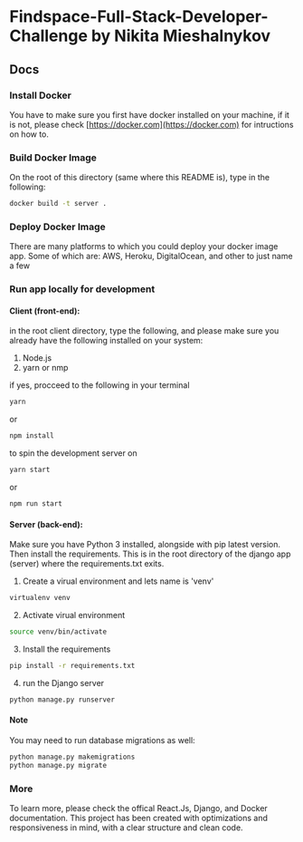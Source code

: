 # Findspace-Full-Stack-Developer-Challenge by Nikita Mieshalnykov

## Docs

### Install Docker

You have to make sure you first have docker installed on your machine, if it is not, please check [https://docker.com](https://docker.com) for intructions on how to.

### Build Docker Image

On the root of this directory (same where this README is), type in the following:

```bash
docker build -t server .
```

### Deploy Docker Image

There are many platforms to which you could deploy your docker image app. Some of which are: AWS, Heroku, DigitalOcean, and other to just name a few

### Run app locally for development

#### Client (front-end):

in the root client directory, type the following, and please make sure you already have the following installed on your system:

1. Node.js
2. yarn or nmp

if yes, procceed to the following in your terminal

```bash
yarn 
```
or
```bash
npm install 
```
to spin the development server on

```bash
yarn start
```
or 
```bash
npm run start 
```

#### Server (back-end):

Make sure you have Python 3 installed, alongside with pip latest version. Then install the requirements.
This is in the root directory of the django app (server) where the requirements.txt exits.

1. Create a virual environment and lets name is 'venv'

```bash
virtualenv venv
```

2. Activate virual environment

```bash
source venv/bin/activate
```
3. Install the requirements

```bash
pip install -r requirements.txt
```
4. run the Django server

```bash
python manage.py runserver
```

#### Note

You may need to run database migrations as well:

```bash
python manage.py makemigrations
python manage.py migrate
```

### More

To learn more, please check the offical React.Js, Django, and Docker documentation.
This project has been created with optimizations and responsiveness in mind, with a clear structure and clean code.
